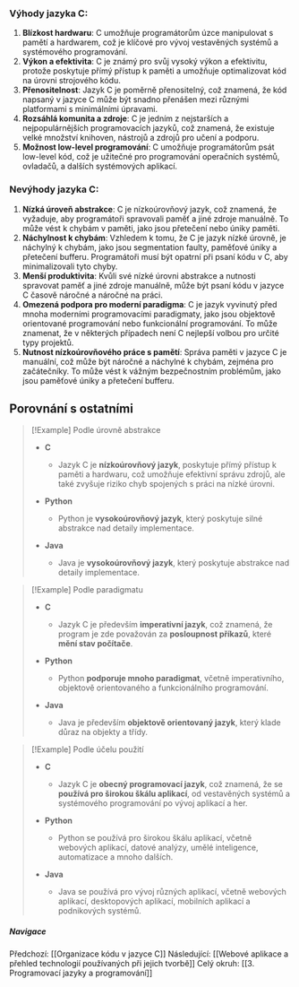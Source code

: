 ### Výhody jazyka C:

1. **Blízkost hardwaru**: C umožňuje programátorům úzce manipulovat s pamětí a hardwarem, což je klíčové pro vývoj vestavěných systémů a systémového programování.
2. **Výkon a efektivita**: C je známý pro svůj vysoký výkon a efektivitu, protože poskytuje přímý přístup k paměti a umožňuje optimalizovat kód na úrovni strojového kódu.
3. **Přenositelnost**: Jazyk C je poměrně přenositelný, což znamená, že kód napsaný v jazyce C může být snadno přenášen mezi různými platformami s minimálními úpravami.
4. **Rozsáhlá komunita a zdroje**: C je jedním z nejstarších a nejpopulárnějších programovacích jazyků, což znamená, že existuje velké množství knihoven, nástrojů a zdrojů pro učení a podporu.
5. **Možnost low-level programování**: C umožňuje programátorům psát low-level kód, což je užitečné pro programování operačních systémů, ovladačů, a dalších systémových aplikací.

### Nevýhody jazyka C:
1. **Nízká úroveň abstrakce**: C je nízkoúrovňový jazyk, což znamená, že vyžaduje, aby programátoři spravovali paměť a jiné zdroje manuálně. To může vést k chybám v paměti, jako jsou přetečení nebo úniky paměti.
2. **Náchylnost k chybám**: Vzhledem k tomu, že C je jazyk nízké úrovně, je náchylný k chybám, jako jsou segmentation faulty, paměťové úniky a přetečení bufferu. Programátoři musí být opatrní při psaní kódu v C, aby minimalizovali tyto chyby.
3. **Menší produktivita**: Kvůli své nízké úrovni abstrakce a nutnosti spravovat paměť a jiné zdroje manuálně, může být psaní kódu v jazyce C časově náročné a náročné na práci.
4. **Omezená podpora pro moderní paradigma**: C je jazyk vyvinutý před mnoha moderními programovacími paradigmaty, jako jsou objektově orientované programování nebo funkcionální programování. To může znamenat, že v některých případech není C nejlepší volbou pro určité typy projektů.
5. **Nutnost nízkoúrovňového práce s pamětí**: Správa paměti v jazyce C je manuální, což může být náročné a náchylné k chybám, zejména pro začátečníky. To může vést k vážným bezpečnostním problémům, jako jsou paměťové úniky a přetečení bufferu.

## Porovnání s ostatními
>[!Example] Podle úrovně abstrakce
>- **C**
>	- Jazyk C je **nízkoúrovňový jazyk**, poskytuje přímý přístup k paměti a hardwaru, což umožňuje efektivní správu zdrojů, ale také zvyšuje riziko chyb spojených s práci na nízké úrovni.
>
>- **Python**
>	- Python je **vysokoúrovňový jazyk**, který poskytuje silné abstrakce nad detaily implementace.
>
>- **Java**
>	- Java je **vysokoúrovňový jazyk**, který poskytuje abstrakce nad detaily implementace.

>[!Example] Podle paradigmatu
>- **C**
>	- Jazyk C je především **imperativní jazyk**, což znamená, že program je zde považován za **posloupnost příkazů**, které **mění stav počítače**.
>
>- **Python**
>	- Python **podporuje mnoho paradigmat**, včetně imperativního, objektově orientovaného a funkcionálního programování.
>
>- **Java**
>	- Java je především **objektově orientovaný jazyk**, který klade důraz na objekty a třídy.

>[!Example] Podle účelu použití
>- **C**
>	-  Jazyk C je **obecný programovací jazyk**, což znamená, že se **používá pro širokou škálu aplikací**, od vestavěných systémů a systémového programování po vývoj aplikací a her.
>
>- **Python**
>	- Python se používá pro širokou škálu aplikací, včetně webových aplikací, datové analýzy, umělé inteligence, automatizace a mnoho dalších.
>
>- **Java**
>	- Java se používá pro vývoj různých aplikací, včetně webových aplikací, desktopových aplikací, mobilních aplikací a podnikových systémů.

##### Navigace
Předchozí:  [[Organizace kódu v jazyce C]]
Následující: [[Webové aplikace a přehled technologií používaných při jejich tvorbě]]
Celý okruh: [[3. Programovací jazyky a programování]]